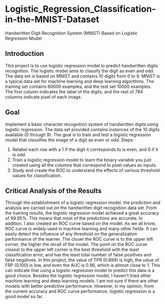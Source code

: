 # Logistic_Regression_Classification-in-the-MNIST-Dataset
Handwritten Digit Recognition System (MNIST) Based on Logistic Regression Model


## Introduction
This project is to use logistic regression model to predict handwritten digits recognition. The logistic model aims to classify the digit as even and odd. The data set is based on MNIST and contains 10 digits from 0 to 9. MNIST is a typical data set for machine learning and deep learning algorithms. The training set contains 60000 examples, and the test set 10000 examples. The first column indicates the label of the digits, and the rest of 784 columns indicate pixel of each image.

## Goal
Implement a basic character recognition system of handwritten digits using logistic regression. The data set provided contains instances of the 10 digits available (0 through 9). The goal is to train and test a logistic regression model that classifies the image of a digit as even or odd.
Steps:
1. Relabel each row with a 1 if the digit it corresponds to is even, and 0 if it is odd.
2. Train a logistic regression model to learn the binary variable you just created using all the columns that correspond to pixel values as inputs.
3. Study and create the ROC to understand the effects of various threshold values for classification.


## Critical Analysis of the Results
Through the establishment of a logistic regression model, the prediction and analysis are carried out on the handwritten digit recognition data set. From the training results, the logistic regression model achieved a great accuracy of 89.95%. This means that most of the predictions are accurate.
In addition, I also created an ROC curve based on the model. As we all know, ROC curve is widely used in machine learning and many other fields. It can easily detect the influence of any threshold on the generalization performance of the learner. The closer the ROC curve is to the upper left corner, the higher the recall of the model. The point on the ROC curve closest to the upper left corner is the best threshold with the least classification error, and has the least total number of false positives and false negatives.
In this project, the value of TPR (0.899) is high, the value of FRP (0.100) is low, and even the AUC is 0.96, which is almost close to 1. This can indicate that using a logistic regression model to predict this data is a good choice. Besides the logistic regression model, I haven't tried other machine learning and deep learning models. I am not sure if there are other models with better predictive performance. However, in my opinion, from the current accuracy and ROC curve performance, logistic regression is a good model so far.
